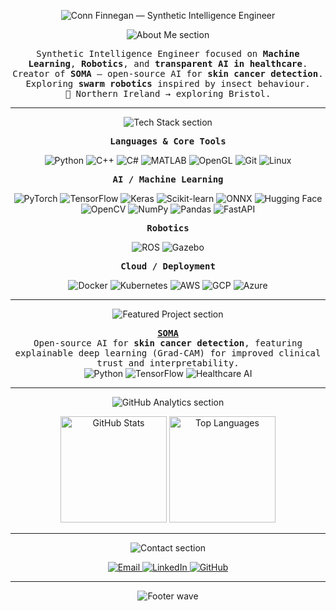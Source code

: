<!-- MAIN BANNER -->
<p align="center">
  <img src="https://capsule-render.vercel.app/api?type=waving&height=160&section=header&text=Conn%20Finnegan&fontSize=42&fontAlignY=35&desc=Synthetic%20Intelligence%20Engineer&descAlignY=60&color=0a0a0a&fontColor=ffffff&animation=fadeIn" alt="Conn Finnegan — Synthetic Intelligence Engineer" />
</p>

<!-- ABOUT ME -->
<p align="center">
  <img src="https://capsule-render.vercel.app/api?type=rect&color=0a0a0a&height=45&section=header&text=🖤%20About%20Me&fontColor=ffffff&fontSize=18" alt="About Me section" />
</p>

<p align="center">
  <samp>
    Synthetic Intelligence Engineer focused on <b>Machine Learning</b>, <b>Robotics</b>, and <b>transparent AI in healthcare</b>.<br>
    Creator of <b>SOMA</b> – open-source AI for <b>skin cancer detection</b>.<br>
    Exploring <b>swarm robotics</b> inspired by insect behaviour.<br>
    📍 Northern Ireland → exploring Bristol.
  </samp>
</p>

---

<!-- TECH STACK -->
<p align="center">
  <img src="https://capsule-render.vercel.app/api?type=rect&color=0a0a0a&height=45&section=header&text=⚙️%20Tech%20Stack&fontColor=ffffff&fontSize=18" alt="Tech Stack section" />
</p>

<!-- LANGUAGES & CORE TOOLS -->
<p align="center"><samp><b>Languages &amp; Core Tools</b></samp></p>
<p align="center">
  <img src="https://img.shields.io/badge/Python-0a0a0a?style=flat&logo=python&logoColor=ffffff&labelColor=0a0a0a" alt="Python">
  <img src="https://img.shields.io/badge/C++-0a0a0a?style=flat&logo=c%2B%2B&logoColor=ffffff&labelColor=0a0a0a" alt="C++">
  <img src="https://img.shields.io/badge/C%23-0a0a0a?style=flat&logo=csharp&logoColor=ffffff&labelColor=0a0a0a" alt="C#">
  <img src="https://img.shields.io/badge/MATLAB-0a0a0a?style=flat&logo=mathworks&logoColor=ffffff&labelColor=0a0a0a" alt="MATLAB">
  <img src="https://img.shields.io/badge/OpenGL-0a0a0a?style=flat&logo=opengl&logoColor=ffffff&labelColor=0a0a0a" alt="OpenGL">
  <img src="https://img.shields.io/badge/Git-0a0a0a?style=flat&logo=git&logoColor=ffffff&labelColor=0a0a0a" alt="Git">
  <img src="https://img.shields.io/badge/Linux-0a0a0a?style=flat&logo=linux&logoColor=ffffff&labelColor=0a0a0a" alt="Linux">
</p>

<!-- AI / MACHINE LEARNING -->
<p align="center"><samp><b>AI / Machine Learning</b></samp></p>
<p align="center">
  <img src="https://img.shields.io/badge/PyTorch-0a0a0a?style=flat&logo=pytorch&logoColor=ffffff&labelColor=0a0a0a" alt="PyTorch">
  <img src="https://img.shields.io/badge/TensorFlow-0a0a0a?style=flat&logo=tensorflow&logoColor=ffffff&labelColor=0a0a0a" alt="TensorFlow">
  <img src="https://img.shields.io/badge/Keras-0a0a0a?style=flat&logo=keras&logoColor=ffffff&labelColor=0a0a0a" alt="Keras">
  <img src="https://img.shields.io/badge/Scikit--learn-0a0a0a?style=flat&logo=scikitlearn&logoColor=ffffff&labelColor=0a0a0a" alt="Scikit-learn">
  <img src="https://img.shields.io/badge/ONNX-0a0a0a?style=flat&logo=onnx&logoColor=ffffff&labelColor=0a0a0a" alt="ONNX">
  <img src="https://img.shields.io/badge/Hugging%20Face-0a0a0a?style=flat&logo=huggingface&logoColor=ffffff&labelColor=0a0a0a" alt="Hugging Face">
  <img src="https://img.shields.io/badge/OpenCV-0a0a0a?style=flat&logo=opencv&logoColor=ffffff&labelColor=0a0a0a" alt="OpenCV">
  <img src="https://img.shields.io/badge/NumPy-0a0a0a?style=flat&logo=numpy&logoColor=ffffff&labelColor=0a0a0a" alt="NumPy">
  <img src="https://img.shields.io/badge/Pandas-0a0a0a?style=flat&logo=pandas&logoColor=ffffff&labelColor=0a0a0a" alt="Pandas">
  <img src="https://img.shields.io/badge/FastAPI-0a0a0a?style=flat&logo=fastapi&logoColor=ffffff&labelColor=0a0a0a" alt="FastAPI">
</p>

<!-- ROBOTICS -->
<p align="center"><samp><b>Robotics</b></samp></p>
<p align="center">
  <img src="https://img.shields.io/badge/ROS-0a0a0a?style=flat&logo=ros&logoColor=ffffff&labelColor=0a0a0a" alt="ROS">
  <img src="https://img.shields.io/badge/Gazebo-0a0a0a?style=flat&logo=ros&logoColor=ffffff&labelColor=0a0a0a" alt="Gazebo">
</p>

<!-- CLOUD / DEPLOYMENT -->
<p align="center"><samp><b>Cloud / Deployment</b></samp></p>
<p align="center">
  <img src="https://img.shields.io/badge/Docker-0a0a0a?style=flat&logo=docker&logoColor=ffffff&labelColor=0a0a0a" alt="Docker">
  <img src="https://img.shields.io/badge/Kubernetes-0a0a0a?style=flat&logo=kubernetes&logoColor=ffffff&labelColor=0a0a0a" alt="Kubernetes">
  <img src="https://img.shields.io/badge/AWS-0a0a0a?style=flat&logo=amazonaws&logoColor=ffffff&labelColor=0a0a0a" alt="AWS">
  <img src="https://img.shields.io/badge/GCP-0a0a0a?style=flat&logo=googlecloud&logoColor=ffffff&labelColor=0a0a0a" alt="GCP">
  <img src="https://img.shields.io/badge/Azure-0a0a0a?style=flat&logo=microsoftazure&logoColor=ffffff&labelColor=0a0a0a" alt="Azure">
</p>

---

<!-- FEATURED PROJECT -->
<p align="center">
  <img src="https://capsule-render.vercel.app/api?type=rect&color=0a0a0a&height=45&section=header&text=🔥%20Featured%20Project&fontColor=ffffff&fontSize=18" alt="Featured Project section" />
</p>

<p align="center">
  <samp>
    <b><a href="https://github.com/Conn-Finnegan/SOMA">SOMA</a></b><br>
    Open‑source AI for <b>skin cancer detection</b>, featuring explainable deep learning (Grad‑CAM) for improved clinical trust and interpretability.
  </samp><br>
  <img src="https://img.shields.io/badge/Python-0a0a0a?style=flat&logo=python&logoColor=ffffff&labelColor=0a0a0a" alt="Python">
  <img src="https://img.shields.io/badge/TensorFlow-0a0a0a?style=flat&logo=tensorflow&logoColor=ffffff&labelColor=0a0a0a" alt="TensorFlow">
  <img src="https://img.shields.io/badge/Healthcare%20AI-0a0a0a?style=flat&logo=square&logoColor=ffffff&labelColor=0a0a0a" alt="Healthcare AI">
</p>

---

<!-- ANALYTICS -->
<p align="center">
  <img src="https://capsule-render.vercel.app/api?type=rect&color=0a0a0a&height=45&section=header&text=📊%20GitHub%20Analytics&fontColor=ffffff&fontSize=18" alt="GitHub Analytics section" />
</p>

<p align="center">
  <img height="170" src="https://github-readme-stats.vercel.app/api?username=Conn-Finnegan&show_icons=true&count_private=true&hide_border=true&bg_color=00000000&title_color=ffffff&text_color=b3b3b3&icon_color=cccccc&cache_seconds=7200" alt="GitHub Stats">
  <img height="170" src="https://github-readme-stats.vercel.app/api/top-langs/?username=Conn-Finnegan&layout=compact&hide_border=true&bg_color=00000000&title_color=ffffff&text_color=b3b3b3&cache_seconds=7200" alt="Top Languages">
</p>

---

<!-- CONTACT -->
<p align="center">
  <img src="https://capsule-render.vercel.app/api?type=rect&color=0a0a0a&height=45&section=header&text=📬%20Contact&fontColor=ffffff&fontSize=18" alt="Contact section" />
</p>

<p align="center">
  <a href="mailto:c.f.engineer@proton.me">
    <img src="https://img.shields.io/badge/Email-0a0a0a?style=flat&logo=gmail&logoColor=ffffff&labelColor=0a0a0a" alt="Email">
  </a>
  <a href="https://www.linkedin.com/in/conn-finnegan/">
    <img src="https://img.shields.io/badge/LinkedIn-0a0a0a?style=flat&logo=linkedin&logoColor=ffffff&labelColor=0a0a0a" alt="LinkedIn">
  </a>
  <a href="https://github.com/Conn-Finnegan">
    <img src="https://img.shields.io/badge/GitHub-0a0a0a?style=flat&logo=github&logoColor=ffffff&labelColor=0a0a0a" alt="GitHub">
  </a>
</p>

---

<p align="center">
  <img src="https://capsule-render.vercel.app/api?type=waving&height=100&section=footer&color=0a0a0a&fontColor=ffffff" alt="Footer wave" />
</p>
